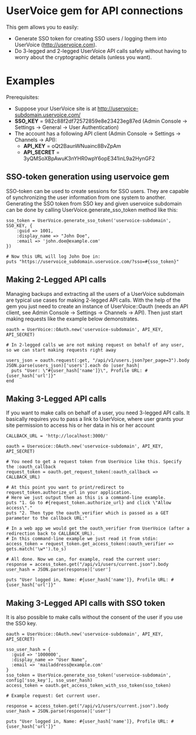 UserVoice gem for API connections
=================================

This gem allows you to easily:
* Generate SSO token for creating SSO users / logging them into UserVoice (http://uservoice.com).
* Do 3-legged and 2-legged UserVoice API calls safely without having to worry about the cryptographic details (unless you want).

Examples
========

Prerequisites:
* Suppose your UserVoice site is at http://uservoice-subdomain.uservoice.com/
* **SSO\_KEY** = 982c88f2df72572859e8e23423eg87ed (Admin Console -> Settings -> General -> User Authentication)
* The account has a following API client (Admin Console -> Settings -> Channels -> API):
    * **API\_KEY** = oQt2BaunWNuainc8BvZpAm
    * **API\_SECRET** = 3yQMSoXBpAwuK3nYHR0wpY6opE341inL9a2HynGF2


SSO-token generation using uservoice gem
----------------------------------------

SSO-token can be used to create sessions for SSO users. They are capable of synchronizing the user information from one system to another.
Generating the SSO token from SSO key and given uservoice subdomain can be done by calling UserVoice.generate\_sso\_token method like this:

    sso_token = UserVoice.generate_sso_token('uservoice-subdomain', SSO_KEY, {
        :guid => 1001,
        :display_name => "John Doe",
        :email => 'john.doe@example.com'
    })

    # Now this URL will log John Doe in:
    puts "https://uservoice_subdomain.uservoice.com/?sso=#{sso_token}"

Making 2-Legged API calls
-------------------------

Managing backups and extracting all the users of a UserVoice subdomain are typical use cases for making 2-legged API calls. With the help
of the gem you just need to create an instance of UserVoice::Oauth (needs an API client, see Admin Console -> Settings -> Channels -> API).
Then just start making requests like the example below demonstrates.

    oauth = UserVoice::OAuth.new('uservoice-subdomain', API_KEY, API_SECRET)

    # In 2-legged calls we are not making request on behalf of any user, so we can start making requests right away

    users_json = oauth.request(:get, "/api/v1/users.json?per_page=3").body
    JSON.parse(users_json)['users'].each do |user_hash|
      puts "User: \"#{user_hash['name']}\", Profile URL: #{user_hash['url']}"
    end

Making 3-Legged API calls
-------------------------

If you want to make calls on behalf of a user, you need 3-legged API calls. It basically requires you to pass a link to UserVoice, where
user grants your site permission to access his or her data in his or her account

    CALLBACK_URL = 'http://localhost:3000/'

    oauth = Uservoice::OAuth.new('uservoice-subdomain', API_KEY, API_SECRET)

    # You need to get a request token from UserVoice like this. Specify the :oauth_callback
    request_token = oauth.get_request_token(:oauth_callback => CALLBACK_URL)

    # At this point you want to print/redirect to request_token.authorize_url in your application.
    # Here we just output them as this is a command-line example.
    puts "1. Go to #{request_token.authorize_url} and click \"Allow access\"."
    puts "2. Then type the oauth_verifier which is passed as a GET parameter to the callback URL:"

    # In a web app we would get the oauth_verifier from UserVoice (after a redirection back to CALLBACK_URL).
    # In this command-line example we just read it from stdin:
    access_token = request_token.get_access_token(:oauth_verifier => gets.match('\w*').to_s)

    # All done. Now we can, for example, read the current user:
    response = access_token.get("/api/v1/users/current.json").body
    user_hash = JSON.parse(response)['user']

    puts "User logged in, Name: #{user_hash['name']}, Profile URL: #{user_hash['url']}"


Making 3-Legged API calls with SSO token
----------------------------------------

It is also possible to make calls without the consent of the user if you use the SSO key.

    oauth = UserVoice::OAuth.new('uservoice-subdomain', API_KEY, API_SECRET)

    sso_user_hash = {
      :guid => '1000000',
      :display_name => "User Name",
      :email => 'mailaddress@example.com'
    }
    sso_token = UserVoice.generate_sso_token('uservoice-subdomain', config['sso_key'], sso_user_hash)
    access_token = oauth.get_access_token_with_sso_token(sso_token)

    # Example request: Get current user.

    response = access_token.get("/api/v1/users/current.json").body
    user_hash = JSON.parse(response)['user']

    puts "User logged in, Name: #{user_hash['name']}, Profile URL: #{user_hash['url']}"